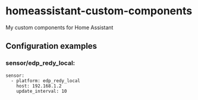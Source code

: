 # homeassistant-custom-components
My custom components for Home Assistant

## Configuration examples

### sensor/edp_redy_local:
```
sensor:
  - platform: edp_redy_local
    host: 192.168.1.2
    update_interval: 10
```
